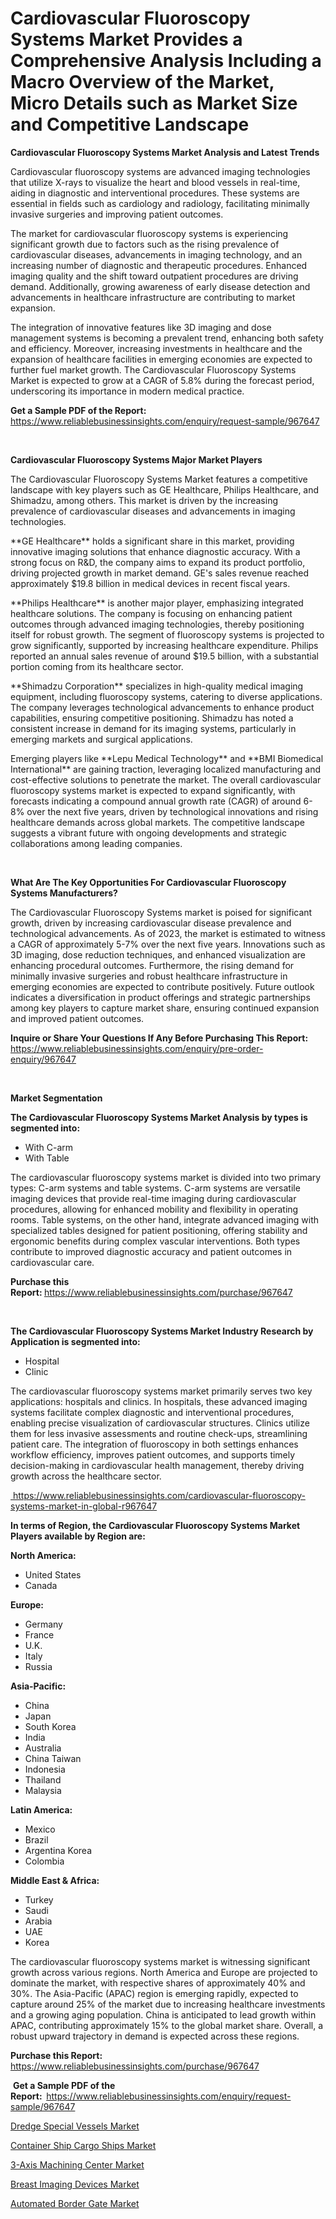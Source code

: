 <p><h1>Cardiovascular Fluoroscopy Systems Market Provides a Comprehensive Analysis Including a Macro Overview of the Market, Micro Details such as Market Size and Competitive Landscape</h1></p><p><strong>Cardiovascular Fluoroscopy Systems Market Analysis and Latest Trends</strong></p>
<p><p>Cardiovascular fluoroscopy systems are advanced imaging technologies that utilize X-rays to visualize the heart and blood vessels in real-time, aiding in diagnostic and interventional procedures. These systems are essential in fields such as cardiology and radiology, facilitating minimally invasive surgeries and improving patient outcomes. </p><p>The market for cardiovascular fluoroscopy systems is experiencing significant growth due to factors such as the rising prevalence of cardiovascular diseases, advancements in imaging technology, and an increasing number of diagnostic and therapeutic procedures. Enhanced imaging quality and the shift toward outpatient procedures are driving demand. Additionally, growing awareness of early disease detection and advancements in healthcare infrastructure are contributing to market expansion.</p><p>The integration of innovative features like 3D imaging and dose management systems is becoming a prevalent trend, enhancing both safety and efficiency. Moreover, increasing investments in healthcare and the expansion of healthcare facilities in emerging economies are expected to further fuel market growth. The Cardiovascular Fluoroscopy Systems Market is expected to grow at a CAGR of 5.8% during the forecast period, underscoring its importance in modern medical practice.</p></p>
<p><strong>Get a Sample PDF of the Report:&nbsp;</strong> <a href="https://www.reliablebusinessinsights.com/enquiry/request-sample/967647?utm_campaign=1121&utm_medium=2&utm_source=Github&utm_content=ia&utm_term=30102024&utm_id=cardiovascular-fluoroscopy-systems">https://www.reliablebusinessinsights.com/enquiry/request-sample/967647</a></p>
<p>&nbsp;</p>
<p><strong>Cardiovascular Fluoroscopy Systems Major Market Players</strong></p>
<p><p>The Cardiovascular Fluoroscopy Systems Market features a competitive landscape with key players such as GE Healthcare, Philips Healthcare, and Shimadzu, among others. This market is driven by the increasing prevalence of cardiovascular diseases and advancements in imaging technologies.</p><p>**GE Healthcare** holds a significant share in this market, providing innovative imaging solutions that enhance diagnostic accuracy. With a strong focus on R&D, the company aims to expand its product portfolio, driving projected growth in market demand. GE's sales revenue reached approximately $19.8 billion in medical devices in recent fiscal years.</p><p>**Philips Healthcare** is another major player, emphasizing integrated healthcare solutions. The company is focusing on enhancing patient outcomes through advanced imaging technologies, thereby positioning itself for robust growth. The segment of fluoroscopy systems is projected to grow significantly, supported by increasing healthcare expenditure. Philips reported an annual sales revenue of around $19.5 billion, with a substantial portion coming from its healthcare sector.</p><p>**Shimadzu Corporation** specializes in high-quality medical imaging equipment, including fluoroscopy systems, catering to diverse applications. The company leverages technological advancements to enhance product capabilities, ensuring competitive positioning. Shimadzu has noted a consistent increase in demand for its imaging systems, particularly in emerging markets and surgical applications.</p><p>Emerging players like **Lepu Medical Technology** and **BMI Biomedical International** are gaining traction, leveraging localized manufacturing and cost-effective solutions to penetrate the market. The overall cardiovascular fluoroscopy systems market is expected to expand significantly, with forecasts indicating a compound annual growth rate (CAGR) of around 6-8% over the next five years, driven by technological innovations and rising healthcare demands across global markets. The competitive landscape suggests a vibrant future with ongoing developments and strategic collaborations among leading companies.</p></p>
<p>&nbsp;</p>
<p><strong>What Are The Key Opportunities For Cardiovascular Fluoroscopy Systems Manufacturers?</strong></p>
<p><p>The Cardiovascular Fluoroscopy Systems market is poised for significant growth, driven by increasing cardiovascular disease prevalence and technological advancements. As of 2023, the market is estimated to witness a CAGR of approximately 5-7% over the next five years. Innovations such as 3D imaging, dose reduction techniques, and enhanced visualization are enhancing procedural outcomes. Furthermore, the rising demand for minimally invasive surgeries and robust healthcare infrastructure in emerging economies are expected to contribute positively. Future outlook indicates a diversification in product offerings and strategic partnerships among key players to capture market share, ensuring continued expansion and improved patient outcomes.</p></p>
<p><strong>Inquire or Share Your Questions If Any Before Purchasing This Report:</strong> <a href="https://www.reliablebusinessinsights.com/enquiry/pre-order-enquiry/967647?utm_campaign=1121&utm_medium=2&utm_source=Github&utm_content=ia&utm_term=30102024&utm_id=cardiovascular-fluoroscopy-systems">https://www.reliablebusinessinsights.com/enquiry/pre-order-enquiry/967647</a></p>
<p>&nbsp;</p>
<p><strong>Market Segmentation</strong></p>
<p><strong>The Cardiovascular Fluoroscopy Systems Market Analysis by types is segmented into:</strong></p>
<p><ul><li>With C-arm</li><li>With Table</li></ul></p>
<p><p>The cardiovascular fluoroscopy systems market is divided into two primary types: C-arm systems and table systems. C-arm systems are versatile imaging devices that provide real-time imaging during cardiovascular procedures, allowing for enhanced mobility and flexibility in operating rooms. Table systems, on the other hand, integrate advanced imaging with specialized tables designed for patient positioning, offering stability and ergonomic benefits during complex vascular interventions. Both types contribute to improved diagnostic accuracy and patient outcomes in cardiovascular care.</p></p>
<p><strong>Purchase this Report:&nbsp;</strong><a href="https://www.reliablebusinessinsights.com/purchase/967647?utm_campaign=1121&utm_medium=2&utm_source=Github&utm_content=ia&utm_term=30102024&utm_id=cardiovascular-fluoroscopy-systems">https://www.reliablebusinessinsights.com/purchase/967647</a></p>
<p>&nbsp;</p>
<p><strong>The Cardiovascular Fluoroscopy Systems Market Industry Research by Application is segmented into:</strong></p>
<p><ul><li>Hospital</li><li>Clinic</li></ul></p>
<p><p>The cardiovascular fluoroscopy systems market primarily serves two key applications: hospitals and clinics. In hospitals, these advanced imaging systems facilitate complex diagnostic and interventional procedures, enabling precise visualization of cardiovascular structures. Clinics utilize them for less invasive assessments and routine check-ups, streamlining patient care. The integration of fluoroscopy in both settings enhances workflow efficiency, improves patient outcomes, and supports timely decision-making in cardiovascular health management, thereby driving growth across the healthcare sector.</p></p>
<p><a href="https://www.reliablebusinessinsights.com/cardiovascular-fluoroscopy-systems-market-in-global-r967647?utm_campaign=1121&utm_medium=2&utm_source=Github&utm_content=ia&utm_term=30102024&utm_id=cardiovascular-fluoroscopy-systems">&nbsp;https://www.reliablebusinessinsights.com/cardiovascular-fluoroscopy-systems-market-in-global-r967647</a></p>
<p><strong>In terms of Region, the Cardiovascular Fluoroscopy Systems Market Players available by Region are:</strong></p>
<p>
    <p> <strong> North America: </strong>
        <ul>
            <li>United States</li>
            <li>Canada</li>
        </ul>
        </p> 
    <p> <strong> Europe: </strong>
        <ul>
            <li>Germany</li>
            <li>France</li>
            <li>U.K.</li>
            <li>Italy</li>
            <li>Russia</li>
        </ul>
        </p> 
    <p> <strong> Asia-Pacific: </strong>
        <ul>
            <li>China</li>
            <li>Japan</li>
            <li>South Korea</li>
            <li>India</li>
            <li>Australia</li>
            <li>China Taiwan</li>
            <li>Indonesia</li>
            <li>Thailand</li>
            <li>Malaysia</li>
        </ul>
        </p> 
    <p> <strong> Latin America: </strong>
        <ul>
            <li>Mexico</li>
            <li>Brazil</li>
            <li>Argentina Korea</li>
            <li>Colombia</li>
        </ul>
        </p> 
    <p> <strong> Middle East & Africa: </strong>
        <ul>
            <li>Turkey</li>
            <li>Saudi</li>
            <li>Arabia</li>
            <li>UAE</li>
            <li>Korea</li>
        </ul>
    </p>
    </p>
<p><p>The cardiovascular fluoroscopy systems market is witnessing significant growth across various regions. North America and Europe are projected to dominate the market, with respective shares of approximately 40% and 30%. The Asia-Pacific (APAC) region is emerging rapidly, expected to capture around 25% of the market due to increasing healthcare investments and a growing aging population. China is anticipated to lead growth within APAC, contributing approximately 15% to the global market share. Overall, a robust upward trajectory in demand is expected across these regions.</p></p>
<p><strong>Purchase this Report: </strong><a href="https://www.reliablebusinessinsights.com/purchase/967647?utm_campaign=1121&utm_medium=2&utm_source=Github&utm_content=ia&utm_term=30102024&utm_id=cardiovascular-fluoroscopy-systems">https://www.reliablebusinessinsights.com/purchase/967647</a></p>
<p>&nbsp;<strong>Get a Sample PDF of the Report:&nbsp;&nbsp;</strong><a href="https://www.reliablebusinessinsights.com/enquiry/request-sample/967647?utm_campaign=1121&utm_medium=2&utm_source=Github&utm_content=ia&utm_term=30102024&utm_id=cardiovascular-fluoroscopy-systems">https://www.reliablebusinessinsights.com/enquiry/request-sample/967647</a></p>
<p><strong></strong></p>
<p><p><a href="https://github.com/avilarotedlowkog/Market-Research-Report-List-1/blob/main/dredge-special-vessels-market.md?utm_campaign=1121&utm_medium=2&utm_source=Github&utm_content=ia&utm_term=30102024&utm_id=cardiovascular-fluoroscopy-systems">Dredge Special Vessels Market</a></p><p><a href="https://github.com/fannklhimesu/Market-Research-Report-List-1/blob/main/container-ship-cargo-ships-market.md?utm_campaign=1121&utm_medium=2&utm_source=Github&utm_content=ia&utm_term=30102024&utm_id=cardiovascular-fluoroscopy-systems">Container Ship Cargo Ships Market</a></p><p><a href="https://issuu.com/reportprime-2/docs/3-axis-machining-center-market-size_134b1fbcd17a03?utm_campaign=1121&utm_medium=2&utm_source=Github&utm_content=ia&utm_term=30102024&utm_id=cardiovascular-fluoroscopy-systems">3-Axis Machining Center Market</a></p><p><a href="https://www.linkedin.com/pulse/comprehensive-breast-imaging-devices-market-report-regional-fbtle?utm_campaign=1121&utm_medium=2&utm_source=Github&utm_content=ia&utm_term=30102024&utm_id=cardiovascular-fluoroscopy-systems">Breast Imaging Devices Market</a></p><p><a href="https://issuu.com/reportprime-2/docs/automated-border-gate-market-size-2_64d00b55de056e?utm_campaign=1121&utm_medium=2&utm_source=Github&utm_content=ia&utm_term=30102024&utm_id=cardiovascular-fluoroscopy-systems">Automated Border Gate Market</a></p></p>